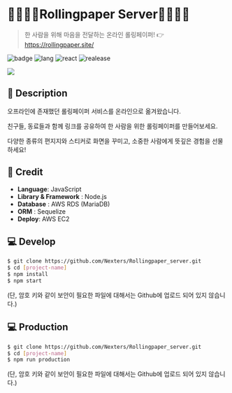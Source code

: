 # 👨‍👩‍👦‍👦Rollingpaper Server👨‍👩‍👦‍👦

> 한 사람을 위해 마음을 전달하는 온라인 롤링페이퍼! 👉 https://rollingpaper.site/

![badge](https://img.shields.io/badge/Part-Front--end-brightgreen) ![lang](https://img.shields.io/badge/Language-JavaScript-blue) ![react](https://img.shields.io/badge/Tech--stack-React-orange) ![realease](https://img.shields.io/badge/release-v1.0.0-yellow)

![](https://user-images.githubusercontent.com/38487811/90950455-85d36700-e48c-11ea-9b79-72b5dcb6c6d6.png)

## 🎁 Description

오프라인에 존재했던 롤링페이퍼 서비스를 온라인으로 옮겨왔습니다.

친구들, 동료들과 함께 링크를 공유하여 한 사람을 위한 롤링페이퍼를 만들어보세요.

다양한 종류의 편지지와 스티커로 화면을 꾸미고, 소중한 사람에게 뜻깊은 경험을 선물하세요!

## 🔧 Credit

- **Language**: JavaScript
- **Library & Framework** : Node.js
- **Database** : AWS RDS (MariaDB)
- **ORM** : Sequelize
- **Deploy**: AWS EC2

## 💻 Develop


```bash
$ git clone https://github.com/Nexters/Rollingpaper_server.git
$ cd [project-name]
$ npm install
$ npm start
```
(단, 암호 키와 같이 보안이 필요한 파일에 대해서는 Github에 업로드 되어 있지 않습니다.)

## 💻 Production

```bash
$ git clone https://github.com/Nexters/Rollingpaper_server.git
$ cd [project-name]
$ npm run production
```
(단, 암호 키와 같이 보안이 필요한 파일에 대해서는 Github에 업로드 되어 있지 않습니다.)
